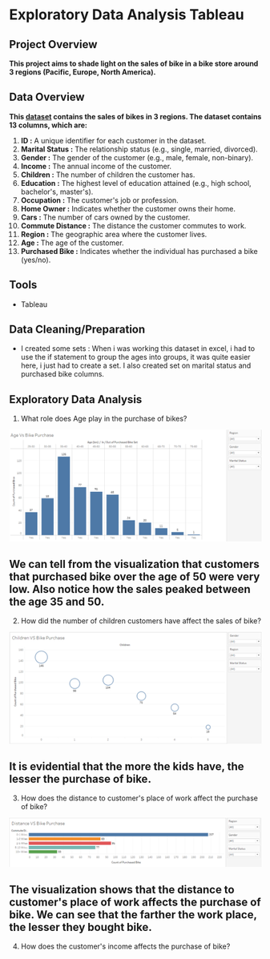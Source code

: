 # Exploratory Data Analysis Tableau

## Project Overview

**This project aims to shade light on the sales of bike in a bike store around 3 regions (Pacific, Europe, North America).** 

## Data Overview

**This [dataset](https://github.com/StephenTheAnalyst/ExploratoryDataAnalysisTableau/blob/main/Excel%20Project%20Dataset.xlsx) contains the sales of bikes in 3 regions. The dataset contains 13 columns, which are:**

1. **ID :**  A unique identifier for each customer in the dataset.
2. **Marital Status :** The relationship status (e.g., single, married, divorced).
3. **Gender :** The gender of the customer (e.g., male, female, non-binary).
4. **Income :** The annual income of the customer.
5. **Children :** The number of children the customer has.
6. **Education :** The highest level of education attained (e.g., high school, bachelor's, master's).
7. **Occupation :** The customer's job or profession.
8. **Home Owner :** Indicates whether the customer owns their home.
9. **Cars :** The number of cars owned by the customer.
10. **Commute Distance :** The distance the customer commutes to work.
11. **Region :** The geographic area where the customer lives.
12. **Age :** The age of the customer.
13. **Purchased Bike :** Indicates whether the individual has purchased a bike (yes/no).

## Tools

 - Tableau

## Data Cleaning/Preparation

 - I created some sets : When i was working this dataset in excel, i had to use the if statement to group the ages into groups, it was quite easier here, i just had to create a set. I also created set on marital status and purchased bike columns.

 ## Exploratory Data Analysis

  1. What role does Age play in the purchase of bikes?

![](https://github.com/StephenTheAnalyst/ExploratoryDataAnalysisTableau/blob/main/Age%20vs%20Bike_purchase.png)

## We can tell from the visualization that customers that purchased bike over the age of 50 were very low. Also notice how the sales peaked between the age 35 and 50. 

  2. How did the number of children customers have affect the sales of bike?

![](https://github.com/StephenTheAnalyst/ExploratoryDataAnalysisTableau/blob/main/Childern%20vs%20Bike%20purchase.png)

## It is evidential that the more the kids have, the lesser the purchase of bike.

  3. How does the distance to customer's place of work affect the purchase of bike?

![](https://github.com/StephenTheAnalyst/ExploratoryDataAnalysisTableau/blob/main/Distance%20vs%20Bike%20purchase.png)

## The visualization shows that the distance to customer's place of work affects the purchase of bike. We can see that the farther the work place, the lesser they bought bike.

  4. How does the customer's income affects the purchase of bike?

 
